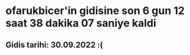 # ofarukbicer'in gidisine son 6 gun 12 saat 38 dakika 07 saniye kaldi

## Gidis tarihi: 30.09.2022 :(